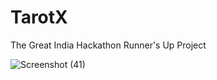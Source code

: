 # TarotX

The Great India Hackathon Runner's Up Project

![Screenshot (41)](https://user-images.githubusercontent.com/75933380/234059901-9761af4f-6d29-46cf-b0bb-8077c99595cd.png)
